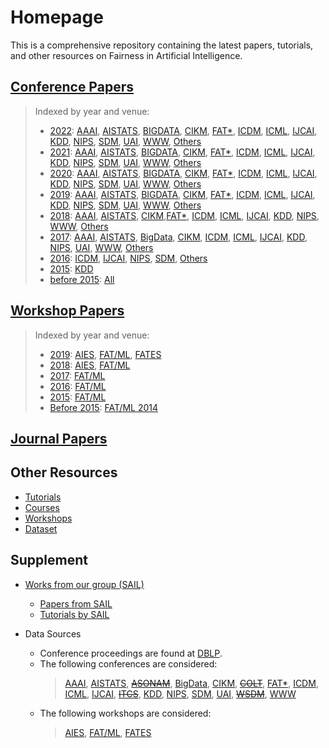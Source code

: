 # Homepage

This is a comprehensive repository containing the latest papers, tutorials, and other resources on Fairness in Artificial Intelligence.

## [Conference Papers](conference.md)

> Indexed by year and venue:
>  
> - [2022](conference.md#2022): [AAAI](conference.md#aaai-2022), [AISTATS](conference.md#aistats-2022), [BIGDATA](conference.md#bigdata-2022), [CIKM](conference.md#cikm-2022), [FAT\*](conference.md#fat-2022), [ICDM](conference.md#icdm-2022), [ICML](conference.md#icml-2022), [IJCAI](conference.md#ijcai-2022), [KDD](conference.md#kdd-2022), [NIPS](conference.md#nips-2022), [SDM](conference.md#sdm-2022), [UAI](conference.md#uai-2022), [WWW](conference.md#www-2022), [Others](conference.md#others-2022)
> - [2021](conference.md#2021): [AAAI](conference.md#aaai-2021), [AISTATS](conference.md#aistats-2021), [BIGDATA](conference.md#bigdata-2021), [CIKM](conference.md#cikm-2021), [FAT\*](conference.md#fat-2021), [ICDM](conference.md#icdm-2021), [ICML](conference.md#icml-2021), [IJCAI](conference.md#ijcai-2021), [KDD](conference.md#kdd-2021), [NIPS](conference.md#nips-2021), [SDM](conference.md#sdm-2021), [UAI](conference.md#uai-2021), [WWW](conference.md#www-2021), [Others](conference.md#others-2021) 
> - [2020](conference.md#2020): [AAAI](conference.md#aaai-2020), [AISTATS](conference.md#aistats-2020), [BIGDATA](conference.md#bigdata-2020), [CIKM](conference.md#cikm-2020), [FAT\*](conference.md#fat-2020), [ICDM](conference.md#icdm-2020), [ICML](conference.md#icml-2020), [IJCAI](conference.md#ijcai-2020), [KDD](conference.md#kdd-2020), [NIPS](conference.md#nips-2020), [SDM](conference.md#sdm-2020), [UAI](conference.md#uai-2020), [WWW](conference.md#www-2020), [Others](conference.md#others-2020)
> - [2019](conference.md#2019): [AAAI](conference.md#aaai-2019), [AISTATS](conference.md#aistats-2019), [BIGDATA](conference.md#bigdata-2019), [CIKM](conference.md#cikm-2019), [FAT\*](conference.md#fat-2019), [ICDM](conference.md#icdm-2019), [ICML](conference.md#icml-2019), [IJCAI](conference.md#ijcai-2019), [KDD](conference.md#kdd-2019), [NIPS](conference.md#nips-2019), [SDM](conference.md#sdm-2019), [UAI](conference.md#uai-2019), [WWW](conference.md#www-2019), [Others](conference.md#others-2019)
> - [2018](conference.md#2018): [AAAI](conference.md#aaai-2018), [AISTATS](conference.md#aistats-2018), [CIKM](conference.md#cikm-2018),[FAT\*](conference.md#fat-2018), [ICDM](conference.md#icdm-2018), [ICML](conference.md#icml-2018), [IJCAI](conference.md#ijcai-2018), [KDD](conference.md#kdd-2018), [NIPS](conference.md#nips-2018), [WWW](conference.md#www-2018), [Others](conference.md#others-2018)
> - [2017](conference.md#2017): [AAAI](conference.md#aaai-2017), [AISTATS](conference.md#aistats-2017), [BigData](conference.md#bigdata-2017), [CIKM](conference.md#cikm-2017), [ICDM](conference.md#icdm-2017), [ICML](conference.md#icml-2017), [IJCAI](conference.md#ijcai-2017), [KDD](conference.md#kdd-2017), [NIPS](conference.md#nips-2017), [UAI](conference.md#uai-2017), [WWW](conference.md#www-2017), [Others](conference.md#others-2017)
> - [2016](conference.md#2016): [ICDM](conference.md#icdm-2016), [IJCAI](conference.md#ijcai-2016), [NIPS](conference.md#nips-2016), [SDM](conference.md#sdm-2016), [Others](conference.md#others-2016)
> - [2015](conference.md#2015): [KDD](conference.md#kdd-2015)
> - [before 2015](conference.md#2014): [All](conference.md#2014)

## [Workshop Papers](workshop.md)

> Indexed by year and venue:
>  
> - [2019](workshop.md#2019): [AIES](workshop.md#aies-2019), [FAT/ML](workshop.md#fatml-2019), [FATES](workshop.md#fates-2019)
> - [2018](workshop.md#2018): [AIES](workshop.md#aies-2018), [FAT/ML](workshop.md#fatml-2018)
> - [2017](workshop.md#2017): [FAT/ML](workshop.md#fatml-2017)
> - [2016](workshop.md#2016): [FAT/ML](workshop.md#fatml-2016)
> - [2015](workshop.md#2015): [FAT/ML](workshop.md#fatml-2015)
> - [Before 2015](workshop.md#2014): [FAT/ML 2014](workshop.md#fatml-2014)

## [Journal Papers](journal.md)

## Other Resources

- [Tutorials](other.md#courses)
- [Courses](other.md#tutorials)
- [Workshops](other.md#workshops)
- [Dataset](other.md#datasets)

## Supplement

- [Works from our group (SAIL)](sail.md)
  - [Papers from SAIL](sail.md##papers-from-sail)
  - [Tutorials by SAIL](sail.md##tutorials-by-sail)

- Data Sources
  - Conference proceedings are found at [DBLP](https://dblp.uni-trier.de).
  - The following conferences are considered: 
    > [AAAI](https://dblp.uni-trier.de/db/conf/aaai/), [AISTATS](https://dblp.uni-trier.de/db/conf/aistats/), [~~ASONAM~~](https://dblp.uni-trier.de/db/conf/asunam), [BigData](https://dblp.uni-trier.de/db/conf/bigdataconf/), [CIKM](https://dblp.uni-trier.de/db/conf/cikm/), [~~COLT~~](https://dblp.uni-trier.de/db/conf/colt/), [FAT\*](https://dblp.uni-trier.de/db/conf/fat/), [ICDM](https://dblp.uni-trier.de/db/conf/icdm/), [ICML](https://dblp.uni-trier.de/db/conf/icml/), [IJCAI](https://dblp.uni-trier.de/db/conf/ijcai/), [~~ITCS~~](https://dblp.uni-trier.de/db/conf/innovations), [KDD](https://dblp.uni-trier.de/db/conf/kdd/), [NIPS](https://dblp.uni-trier.de/db/conf/nips/), [SDM](https://dblp.uni-trier.de/db/conf/sdm/), [UAI](https://dblp.uni-trier.de/db/conf/uai/), [~~WSDM~~](https://dblp.uni-trier.de/db/conf/wsdm/), [WWW](https://dblp.uni-trier.de/db/conf/www/)
  - The following workshops are considered:  
     > [AIES](http://www.aies-conference.com), [FAT/ML](https://www.fatml.org), [FATES](http://fates19.isti.cnr.it/)

